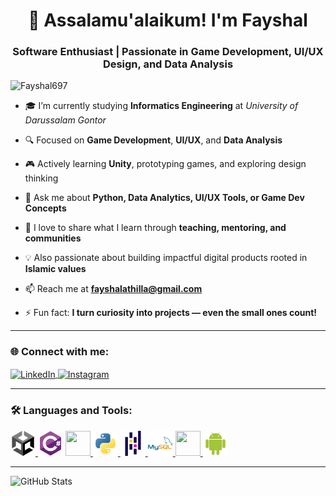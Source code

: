 <h1 align="center">👋 Assalamu'alaikum! I'm Fayshal</h1>
<h3 align="center">Software Enthusiast | Passionate in Game Development, UI/UX Design, and Data Analysis</h3>

<p align="left"> 
  <img src="https://komarev.com/ghpvc/?username=Fayshal697&label=Profile%20views&color=0e75b6&style=flat" alt="Fayshal697" />
</p>

- 🎓 I’m currently studying **Informatics Engineering** at *University of Darussalam Gontor*

- 🔍 Focused on **Game Development**, **UI/UX**, and **Data Analysis**  

- 🎮 Actively learning **Unity**, prototyping games, and exploring design thinking

- 💬 Ask me about **Python, Data Analytics, UI/UX Tools, or Game Dev Concepts**

- 🧠 I love to share what I learn through **teaching, mentoring, and communities**

- 💡 Also passionate about building impactful digital products rooted in **Islamic values**

- 📫 Reach me at **fayshalathilla@gmail.com**

- ⚡ Fun fact: **I turn curiosity into projects — even the small ones count!**

---

<h3 align="left">🌐 Connect with me:</h3>
<p align="left">
  <a href="https://www.linkedin.com/in/fayshal-karan-athilla-351b41299" target="blank">
    <img align="center" src="https://raw.githubusercontent.com/rahuldkjain/github-profile-readme-generator/master/src/images/icons/Social/linked-in-alt.svg" alt="LinkedIn" height="30" width="40" />
  </a>
  <a href="https://instagram.com/_fayshalkaran_" target="blank">
    <img align="center" src="https://raw.githubusercontent.com/rahuldkjain/github-profile-readme-generator/master/src/images/icons/Social/instagram.svg" alt="Instagram" height="30" width="40" />
  </a>
</p>

---

<h3 align="left">🛠️ Languages and Tools:</h3>
<p align="left">
  <a href="https://unity.com/" target="_blank"> <img src="https://raw.githubusercontent.com/devicons/devicon/master/icons/unity/unity-original.svg" width="40" height="40"/> </a>
  <a href="https://learn.microsoft.com/en-us/dotnet/csharp/" target="_blank"><img src="https://raw.githubusercontent.com/devicons/devicon/master/icons/csharp/csharp-original.svg" alt="csharp" width="40" height="40"/></a>
  <a href="https://www.figma.com/" target="_blank"> <img src="https://www.vectorlogo.zone/logos/figma/figma-icon.svg" width="40" height="40"/> </a>
  <a href="https://www.python.org" target="_blank"> <img src="https://raw.githubusercontent.com/devicons/devicon/master/icons/python/python-original.svg" width="40" height="40"/> </a>
  <a href="https://pandas.pydata.org/" target="_blank"> <img src="https://raw.githubusercontent.com/devicons/devicon/master/icons/pandas/pandas-original.svg" width="40" height="40"/> </a>
  <a href="https://www.mysql.com/" target="_blank"> <img src="https://raw.githubusercontent.com/devicons/devicon/master/icons/mysql/mysql-original-wordmark.svg" width="40" height="40"/> </a>
  <a href="https://git-scm.com/" target="_blank"> <img src="https://www.vectorlogo.zone/logos/git-scm/git-scm-icon.svg" width="40" height="40"/> </a>
  <a href="https://developer.android.com/" target="_blank"> <img src="https://raw.githubusercontent.com/devicons/devicon/master/icons/android/android-original.svg" width="40" height="40"/> </a>
</p>

---

![GitHub Stats](https://github-readme-stats.vercel.app/api?username=Fayshal697&theme=nightowl&show_icons=true)
